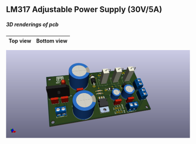 ## LM317 Adjustable Power Supply (30V/5A)

##### 3D renderings of pcb

Top view | Bottom view
------------ | -------------
![Alt text](3d/renderings/lm317_adj_supply_top.png?raw=true "top view")

